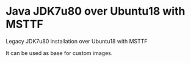# Java JDK7u80 over Ubuntu18 with MSTTF

Legacy JDK7u80 installation over Ubuntu18 with MSTTF

It can be used as base for custom images.